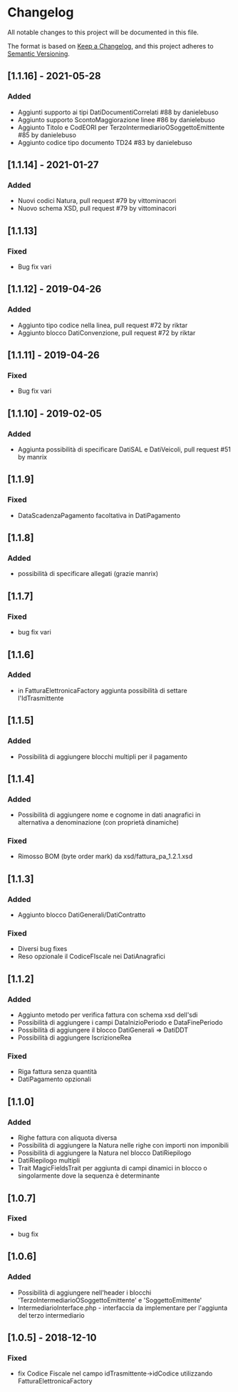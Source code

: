 # Changelog
All notable changes to this project will be documented in this file.

The format is based on [Keep a Changelog](https://keepachangelog.com/en/1.0.0/),
and this project adheres to [Semantic Versioning](https://semver.org/spec/v2.0.0.html).

## [1.1.16] - 2021-05-28
### Added
- Aggiunti supporto ai tipi DatiDocumentiCorrelati #88 by danielebuso
- Aggiunto supporto ScontoMaggiorazione linee #86 by danielebuso 
- Aggiunto Titolo e CodEORI per TerzoIntermediarioOSoggettoEmittente #85 by danielebuso
- Aggiunto codice tipo documento TD24 #83 by danielebuso

## [1.1.14] - 2021-01-27
### Added 
- Nuovi codici Natura, pull request #79 by vittominacori 
- Nuovo schema XSD, pull request #79 by vittominacori 

## [1.1.13]
### Fixed 
- Bug fix vari

## [1.1.12] - 2019-04-26
### Added 
- Aggiunto tipo codice nella linea, pull request #72 by riktar
- Aggiunto blocco DatiConvenzione, pull request #72 by riktar

## [1.1.11] - 2019-04-26
### Fixed 
- Bug fix vari

## [1.1.10] - 2019-02-05
### Added 
- Aggiunta possibilità di specificare DatiSAL e DatiVeicoli, pull request #51 by manrix

## [1.1.9]
### Fixed
- DataScadenzaPagamento facoltativa in DatiPagamento

## [1.1.8]
### Added
- possibilità di specificare allegati (grazie manrix)

## [1.1.7]
### Fixed
- bug fix vari

## [1.1.6]
### Added
- in FatturaElettronicaFactory aggiunta possibilità di settare l'IdTrasmittente

## [1.1.5]
### Added
- Possibilità di aggiungere blocchi multipli per il pagamento

## [1.1.4]
### Added
- Possibilità di aggiungere nome e cognome in dati anagrafici in alternativa a denominazione (con proprietà dinamiche)
### Fixed
- Rimosso BOM (byte order mark) da xsd/fattura_pa_1.2.1.xsd

## [1.1.3]
### Added
- Aggiunto blocco DatiGenerali/DatiContratto

### Fixed
- Diversi bug fixes
- Reso opzionale il CodiceFIscale nei DatiAnagrafici

## [1.1.2]
### Added
- Aggiunto metodo per verifica fattura con schema xsd dell'sdi
- Possibilità di aggiungere i campi DataInizioPeriodo e DataFinePeriodo
- Possibilità di aggiungere il blocco DatiGenerali => DatiDDT
- Possibilità di aggiungere IscrizioneRea

### Fixed
- Riga fattura senza quantità
- DatiPagamento opzionali

## [1.1.0]
### Added
- Righe fattura con aliquota diversa
- Possibilità di aggiungere la Natura nelle righe con importi non imponibili
- Possibilità di aggiungere la Natura nel blocco DatiRiepilogo
- DatiRiepilogo multipli
- Trait MagicFieldsTrait per aggiunta di campi dinamici in blocco o singolarmente dove la sequenza è determinante

## [1.0.7]
### Fixed
- bug fix

## [1.0.6]
### Added
- Possibilità di aggiungere nell'header i blocchi 'TerzoIntermediarioOSoggettoEmittente' e 'SoggettoEmittente' 
- IntermediarioInterface.php - interfaccia da implementare per l'aggiunta del terzo intermediario

## [1.0.5] - 2018-12-10
### Fixed
- fix Codice Fiscale nel campo idTrasmittente->idCodice utilizzando FatturaElettronicaFactory
